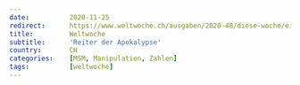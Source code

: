 ```yaml
---
date:          2020-11-25
redirect:      https://www.weltwoche.ch/ausgaben/2020-48/diese-woche/eilmeldung-die-weltwoche-ausgabe-48-2020.html
title:         Weltwoche
subtitle:      'Reiter der Apokalypse'
country:       CH
categories:    [MSM, Manipulation, Zahlen]
tags:          [weltwoche]
---
```

